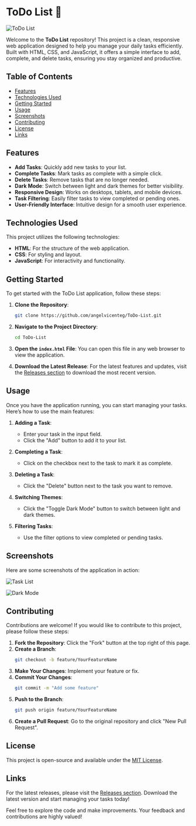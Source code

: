 # ToDo List 📝

![ToDo List](https://img.shields.io/badge/ToDo%20List-v1.0-blue)

Welcome to the **ToDo List** repository! This project is a clean, responsive web application designed to help you manage your daily tasks efficiently. Built with HTML, CSS, and JavaScript, it offers a simple interface to add, complete, and delete tasks, ensuring you stay organized and productive.

## Table of Contents

- [Features](#features)
- [Technologies Used](#technologies-used)
- [Getting Started](#getting-started)
- [Usage](#usage)
- [Screenshots](#screenshots)
- [Contributing](#contributing)
- [License](#license)
- [Links](#links)

## Features

- **Add Tasks**: Quickly add new tasks to your list.
- **Complete Tasks**: Mark tasks as complete with a simple click.
- **Delete Tasks**: Remove tasks that are no longer needed.
- **Dark Mode**: Switch between light and dark themes for better visibility.
- **Responsive Design**: Works on desktops, tablets, and mobile devices.
- **Task Filtering**: Easily filter tasks to view completed or pending ones.
- **User-Friendly Interface**: Intuitive design for a smooth user experience.

## Technologies Used

This project utilizes the following technologies:

- **HTML**: For the structure of the web application.
- **CSS**: For styling and layout.
- **JavaScript**: For interactivity and functionality.

## Getting Started

To get started with the ToDo List application, follow these steps:

1. **Clone the Repository**: 
   ```bash
   git clone https://github.com/angelvicenteg/ToDo-List.git
   ```

2. **Navigate to the Project Directory**:
   ```bash
   cd ToDo-List
   ```

3. **Open the `index.html` File**: You can open this file in any web browser to view the application.

4. **Download the Latest Release**: For the latest features and updates, visit the [Releases section](https://github.com/angelvicenteg/ToDo-List/releases) to download the most recent version.

## Usage

Once you have the application running, you can start managing your tasks. Here’s how to use the main features:

1. **Adding a Task**:
   - Enter your task in the input field.
   - Click the "Add" button to add it to your list.

2. **Completing a Task**:
   - Click on the checkbox next to the task to mark it as complete.

3. **Deleting a Task**:
   - Click the "Delete" button next to the task you want to remove.

4. **Switching Themes**:
   - Click the "Toggle Dark Mode" button to switch between light and dark themes.

5. **Filtering Tasks**:
   - Use the filter options to view completed or pending tasks.

## Screenshots

Here are some screenshots of the application in action:

![Task List](https://via.placeholder.com/800x400?text=Task+List+Screenshot)

![Dark Mode](https://via.placeholder.com/800x400?text=Dark+Mode+Screenshot)

## Contributing

Contributions are welcome! If you would like to contribute to this project, please follow these steps:

1. **Fork the Repository**: Click the "Fork" button at the top right of this page.
2. **Create a Branch**: 
   ```bash
   git checkout -b feature/YourFeatureName
   ```
3. **Make Your Changes**: Implement your feature or fix.
4. **Commit Your Changes**: 
   ```bash
   git commit -m "Add some feature"
   ```
5. **Push to the Branch**: 
   ```bash
   git push origin feature/YourFeatureName
   ```
6. **Create a Pull Request**: Go to the original repository and click "New Pull Request".

## License

This project is open-source and available under the [MIT License](LICENSE).

## Links

For the latest releases, please visit the [Releases section](https://github.com/angelvicenteg/ToDo-List/releases). Download the latest version and start managing your tasks today! 

Feel free to explore the code and make improvements. Your feedback and contributions are highly valued!